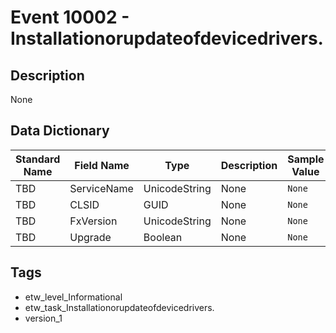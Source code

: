 # Event 10002 - Installationorupdateofdevicedrivers.

## Description
None

## Data Dictionary
|Standard Name|Field Name|Type|Description|Sample Value|
|---|---|---|---|---|
|TBD|ServiceName|UnicodeString|None|`None`|
|TBD|CLSID|GUID|None|`None`|
|TBD|FxVersion|UnicodeString|None|`None`|
|TBD|Upgrade|Boolean|None|`None`|

## Tags
* etw_level_Informational
* etw_task_Installationorupdateofdevicedrivers.
* version_1